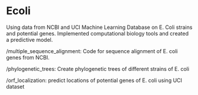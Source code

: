 # Ecoli

Using data from NCBI and UCI Machine Learning Database on E. Coli strains and potential genes. Implemented computational biology tools and created a predictive model.

/multiple_sequence_alignment: Code for sequence alignment of E. coli genes from NCBI. 

/phylogenetic_trees: Create phylogenetic trees of different strains of E. coli

/orf_localization: predict locations of potential genes of E. coli using UCI dataset
 
